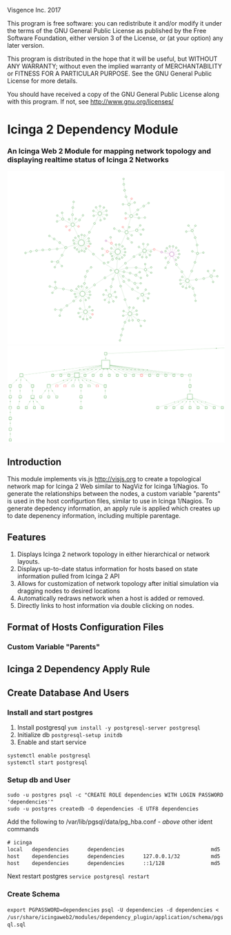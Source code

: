 Visgence Inc. 2017

This program is free software: you can redistribute it and/or modify
it under the terms of the GNU General Public License as published by
the Free Software Foundation, either version 3 of the License, or
(at your option) any later version.

This program is distributed in the hope that it will be useful,
but WITHOUT ANY WARRANTY; without even the implied warranty of
MERCHANTABILITY or FITNESS FOR A PARTICULAR PURPOSE.  See the
GNU General Public License for more details.

You should have received a copy of the GNU General Public License
along with this program.  If not, see <http://www.gnu.org/licenses/>
# Icinga 2 Dependency Module
### An Icinga Web 2 Module for mapping network topology and displaying realtime status of Icinga 2 Networks
![alt tag](application/img/NetworkExample.png)
![alt tag](application/img/HierarchicalExample.png)

## Introduction
This module implements vis.js <http://visjs.org> to create a topological network map for Icinga 2 Web similar to NagViz for Icinga 1/Nagios. To generate the relationships between the nodes, a custom variable "parents" is used in the host configurtion files, similar to use in Icinga 1/Nagios. To generate depedency information, an apply rule is applied which creates up to date depenency information, including multiple parentage.

## Features
1.  Displays Icinga 2 network topology in either hierarchical or network layouts.
2.  Displays up-to-date status information for hosts based on state information pulled from Icinga 2 API
3.  Allows for customization of network topology after initial simulation via dragging nodes to desired locations
4.  Automatically redraws network when a host is added or removed.
5.  Directly links to host information via double clicking on nodes.



## Format of Hosts Configuration Files
### Custom Variable "Parents"
<!-- ### Migration From Icinga 1/ Nagios -->

## Icinga 2 Dependency Apply Rule

## Create Database And Users
### Install and start postgres
1.  Install postgresql `yum install -y postgresql-server postgresql`
2.  Initialize db `postgresql-setup initdb`
3.  Enable and start service 
```
systemctl enable postgresql
systemctl start postgresql
```
### Setup db and User
```
sudo -u postgres psql -c "CREATE ROLE dependencies WITH LOGIN PASSWORD 'dependencies'"
sudo -u postgres createdb -O dependencies -E UTF8 dependencies
```

Add the following to /var/lib/pgsql/data/pg_hba.conf - *above* other ident commands

```
# icinga
local   dependencies      dependencies                            md5
host    dependencies      dependencies      127.0.0.1/32          md5
host    dependencies      dependencies      ::1/128               md5
```

Next restart postgres `service postgresql restart`

### Create Schema
`export PGPASSWORD=dependencies`
`psql -U dependencies -d dependencies < /usr/share/icingaweb2/modules/dependency_plugin/application/schema/pgsql.sql`















